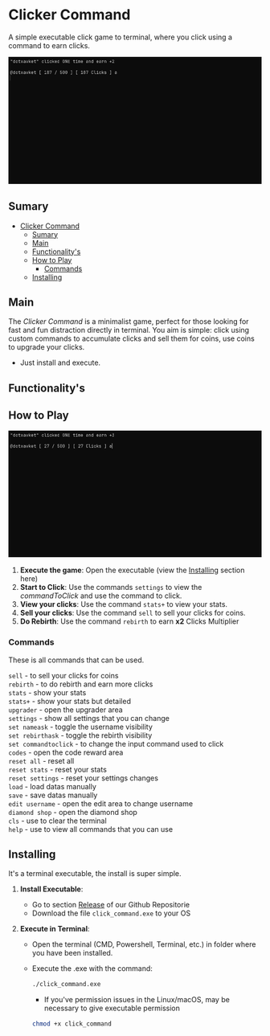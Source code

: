 # Clicker Command

A simple executable click game to terminal, where you click using a command to earn clicks. 


![MainIntroduction](./public/gifs/main.gif)


## Sumary

- [Clicker Command](#clicker-command)
  - [Sumary](#sumary)
  - [Main](#main)
  - [Functionality's](#functionalitys)
  - [How to Play](#how-to-play)
    - [Commands](#commands)
  - [Installing](#installing)

## Main

The *Clicker Command* is a minimalist game, perfect for those looking for fast and fun distraction directly in terminal. You aim is simple: click using custom commands to accumulate clicks and sell them for coins, use coins to upgrade your clicks.
- Just install and execute.


## Functionality's


## How to Play

![HowToPlay](./public/gifs/gameplay.gif)

1. **Execute the game**: Open the executable (view the [Installing](#installing) section here) 
2. **Start to Click**: Use the commands `settings` to view the *commandToClick* and use the command to click.
3. **View your clicks**: Use the command `stats+` to view your stats.
4. **Sell your clicks**: Use the command `sell` to sell your clicks for coins.
5. **Do Rebirth**: Use the command `rebirth` to earn **x2** Clicks Multiplier


### Commands

These is all commands that can be used.

``sell`` - to sell your clicks for coins <br>
``rebirth`` - to do rebirth and earn more clicks <br>
``stats`` - show your stats <br>
``stats+`` - show your stats but detailed <br>
``upgrader`` - open the upgrader area <br>
``settings`` - show all settings that you can change <br>
``set nameask`` - toggle the username visibility <br>
``set rebirthask`` - toggle the rebirth visibility <br>
``set commandtoclick`` - to change the input command used to click <br>
``codes`` - open the code reward area <br>
``reset all`` - reset all <br>
``reset stats`` - reset your stats <br>
``reset settings`` - reset your settings changes <br>
``load`` - load datas manually <br>
``save`` - save datas manually <br>
``edit username`` - open the edit area to change username <br>
``diamond shop`` - open the diamond shop <br>
``cls`` - use to clear the terminal <br>
``help`` - use to view all commands that you can use <br>


## Installing

It's a terminal executable, the install is super simple.

1. **Install Executable**:
   - Go to section [Release](https://github.com/G4brielXavier/click-command/releases/tag/simple) of our Github Repositorie
   - Download the file `click_command.exe` to your OS

2. **Execute in Terminal**:
   - Open the terminal (CMD, Powershell, Terminal, etc.) in folder where you have been installed.
   - Execute the .exe with the command:
      ```bash
      ./click_command.exe
      ```
      * If you've permission issues in the Linux/macOS, may be necessary to give executable permission 

      ```bash
      chmod +x click_command
      ```

